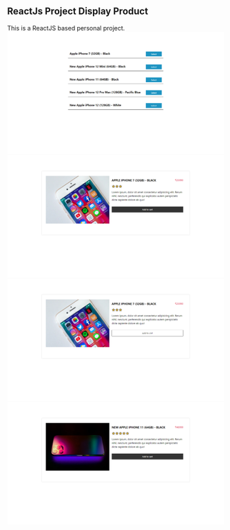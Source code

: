 
## ReactJs Project Display Product

This is a ReactJS based personal project.
![ReactJs App](<https://raw.githubusercontent.com/Denver44/ProductDisplay-Reactjs/main/screenshot/1.png>)
![ReactJs App](<https://raw.githubusercontent.com/Denver44/ProductDisplay-Reactjs/main/screenshot/2.png>)
![ReactJs App](<https://raw.githubusercontent.com/Denver44/ProductDisplay-Reactjs/main/screenshot/3.png>)
![ReactJs App](<https://raw.githubusercontent.com/Denver44/ProductDisplay-Reactjs/main/screenshot/4.png>)
